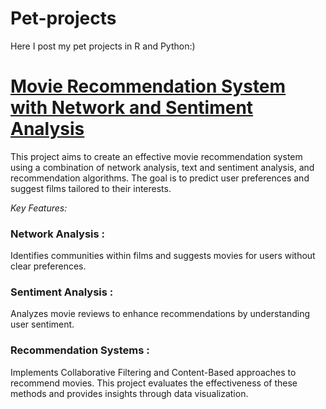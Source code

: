 # Pet-projects
Here I post my pet projects in R and Python:)


# [Movie Recommendation System with Network and Sentiment Analysis](https://github.com/vittoriashch/Pet-projects/tree/main/R_projects)
This project aims to create an effective movie recommendation system using a combination of network analysis, text and sentiment analysis, and recommendation algorithms. The goal is to predict user preferences and suggest films tailored to their interests.

*Key Features:*

### Network Analysis : 
Identifies communities within films and suggests movies for users without clear preferences.

### Sentiment Analysis : 
Analyzes movie reviews to enhance recommendations by understanding user sentiment.

### Recommendation Systems : 
Implements Collaborative Filtering and Content-Based approaches to recommend movies.
This project evaluates the effectiveness of these methods and provides insights through data visualization.
